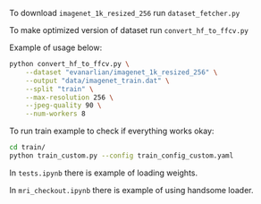 To download `imagenet_1k_resized_256` run `dataset_fetcher.py`

To make optimized version of dataset run `convert_hf_to_ffcv.py`

Example of usage below:

```bash
python convert_hf_to_ffcv.py \
    --dataset "evanarlian/imagenet_1k_resized_256" \
    --output "data/imagenet_train.dat" \
    --split "train" \
    --max-resolution 256 \
    --jpeg-quality 90 \
    --num-workers 8
```

To run train example to check if everything works okay: 

```bash
cd train/
python train_custom.py --config train_config_custom.yaml
```

In `tests.ipynb` there is example of loading weights.

In `mri_checkout.ipynb` there is example of using handsome loader.
